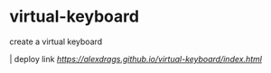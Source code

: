 # virtual-keyboard
 create a virtual keyboard

| deploy link *https://alexdrags.github.io/virtual-keyboard/index.html*